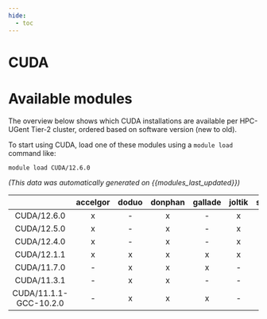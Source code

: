 ```yaml
---
hide:
  - toc
---
```


CUDA
====

# Available modules


The overview below shows which CUDA installations are available per HPC-UGent Tier-2 cluster, ordered based on software version (new to old).

To start using CUDA, load one of these modules using a `module load` command like:

```shell
module load CUDA/12.6.0
```

*(This data was automatically generated on {{modules_last_updated}})*  

| |accelgor|doduo|donphan|gallade|joltik|shinx|
| :---: | :---: | :---: | :---: | :---: | :---: | :---: |
|CUDA/12.6.0|x|-|x|-|x|-|
|CUDA/12.5.0|x|-|x|-|x|-|
|CUDA/12.4.0|x|-|x|-|x|-|
|CUDA/12.1.1|x|x|x|x|x|x|
|CUDA/11.7.0|-|x|x|x|-|-|
|CUDA/11.3.1|-|x|x|-|-|-|
|CUDA/11.1.1-GCC-10.2.0|-|x|x|x|-|-|

